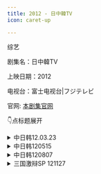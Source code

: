```yaml
---
title: 2012 - 日中韓TV
icon: caret-up

---
```

综艺

剧集名：日中韓TV

上映日期：2012

电视台：富士电视台|フジテレビ


官网: [本剧集官网](https://www.fujitv.co.jp/b_hp/110624nityukantv/index.html)


👇点标题展开
<details>
  <summary>中日韩12.03.23</summary>
    
简介：三国辩论再掀风暴！！！可爱的童星、敏感的整容……更多意想不到的话题、人物以及言语。

![](https://listpic.tsgsanjiao.com/other/120323.jpg)
</details>

<details>
  <summary>中日韩120515</summary>
    
简介：宠物最幸福的国家是？在中国大活跃的艺人【矢野浩二】的冲击言论！！日中韩可以花费10万日元以下的家俬？和松子住同公寓的中国人的发言？日中韩综艺最有趣的国家是？中国买地的速度 ？韩国的过度自信？反日者关于韩流的发言？ ​​​

![](https://listpic.tsgsanjiao.com/other/120515.jpg)
</details>

<details>
  <summary>中日韩120807</summary>
    
简介：哪个国家对世界起最大的作用？中国是世界的救世主么？中国在向朝鲜输出导弹和卡车？给中国的message？1000人的调查，日本人目前最愤怒与不安的best5？日中韩哪国为孩子的教育是第一位的？日韩欧哪个地方是最fashion的？ ​​​

![](https://listpic.tsgsanjiao.com/other/120807.jpg)
</details>

<details>
  <summary>三国激辩SP 121127</summary>
    
简介：这集的亮点是出演有首次登台的泷泽秀明和峰岸南，是主要以日本社会问题为主、中印瑞等各国参与讨论。讨论话题也比较现实：退休金的减少、英语教育早期化、孤独死等等 ，主要是日本国民在日常生活中压迫人生的大问题。 ​​​

![](https://listpic.tsgsanjiao.com/other/121127.jpg)
</details>
